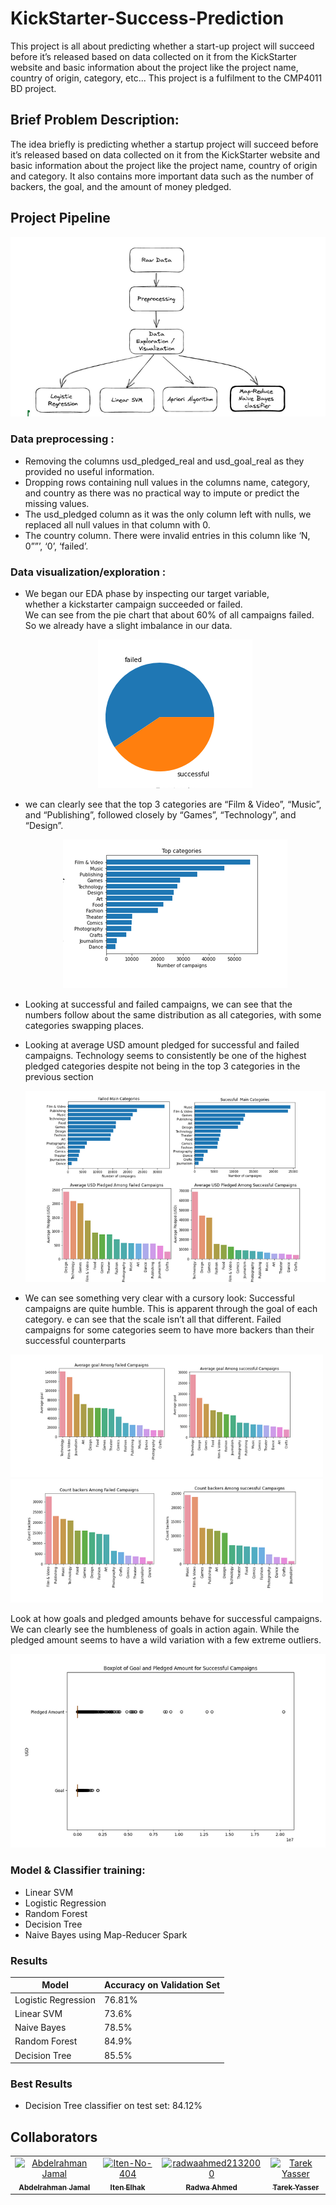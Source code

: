 # KickStarter-Success-Prediction
This project is all about predicting whether a start-up project will succeed before it’s released based on data collected on it from the KickStarter website and basic information about the project like the project name, country of origin, category, etc... This project is a fulfilment to the CMP4011 BD project.
##  Brief Problem Description:
The idea briefly is predicting whether a startup project will succeed before it’s released based on data collected on it from the KickStarter website and basic information about the project like the project name, country of origin and category. It also contains more important data such as the number of backers, the goal, and the amount of money pledged.
## Project Pipeline
  <p align="center">
      <img src="https://github.com/Iten-No-404/KickStarter-Success-Prediction/blob/main/images/pipeline.PNG"  class="center"></img>
 </p>
  
### Data preprocessing :
*  Removing the columns usd_pledged_real and usd_goal_real as they provided no useful information. 
*  Dropping rows containing null values in the columns name, category, and country as there was no practical way to impute or predict the missing values.
*   The usd_pledged column as it was the only column left with nulls, we replaced all null values in that column with 0. 
*   The country column. There were invalid entries in this column like ‘N, 0””’, ‘0’, ‘failed’. 
### Data visualization/exploration :
* <div> <p align ="left"> We began our EDA phase by inspecting our target variable,<br> whether a kickstarter campaign succeeded or failed.<br>
  We can see from the pie chart that about 60% of all campaigns failed.<br> So we already have a slight imbalance in our data.

  </p>
  <p align="center" >
      <img src="https://github.com/Iten-No-404/KickStarter-Success-Prediction/blob/main/images/piechart.PNG" ></img>
  </p>
  </div>
* we can clearly see that the top 3 categories are “Film & Video”, “Music”, and “Publishing”, followed closely by “Games”, “Technology”,  and “Design”.

   <p align="center">
      <img src="https://github.com/Iten-No-404/KickStarter-Success-Prediction/blob/main/images/topcategories.PNG"></img>
  </p>
 * Looking at successful and failed campaigns, we can see that the numbers follow about the same distribution as all categories, with some categories swapping places.
 * Looking at average USD amount pledged for successful and failed campaigns. Technology seems to consistently be one of the highest pledged categories despite not being in the top 3 categories in the previous section
   <p align="center">
      <img src="https://github.com/Iten-No-404/KickStarter-Success-Prediction/blob/main/images/usd%26categories.PNG"></img>
    </p>
 *  We can see something very clear with a cursory look: Successful campaigns are quite humble. This is apparent through the goal of each category. e can see that the scale isn’t all that different. Failed campaigns for some categories seem to have more backers than their successful counterparts
  <p float="left">
  <img src="https://github.com/Iten-No-404/KickStarter-Success-Prediction/blob/main/images/goal.PNG" width="500" />
  <img src="https://github.com/Iten-No-404/KickStarter-Success-Prediction/blob/main/images/backers.PNG" width="500" /> 
</p>
 Look at how goals and pledged amounts behave for successful campaigns. We can clearly see the humbleness of goals in action again. While the pledged amount seems to have a wild variation with a few extreme outliers.
<p align="center">
<img src="https://github.com/Iten-No-404/KickStarter-Success-Prediction/blob/main/images/boxplot.PNG">
</img>
</p>

### Model & Classifier training:
* Linear SVM
* Logistic Regression
* Random Forest
* Decision Tree 
* Naive Bayes using Map-Reducer Spark	
### Results 
| Model | Accuracy on Validation Set |
| --- | --- |
| Logistic Regression | 76.81% |
| Linear SVM | 73.6% |
| Naive Bayes | 78.5% |
| Random Forest | 84.9% |
| Decision Tree | 85.5% |
### Best Results 
* Decision Tree classifier on test set: 84.12%
## Collaborators
<!-- readme: collaborators -start -->
<table>
<tr>
    <td align="center">
        <a href="https://github.com/Hero2323">
            <img src="https://avatars.githubusercontent.com/u/58619697?v=4" width="100;" alt="Abdelrahman Jamal"/>
            <br />
            <sub><b>Abdelrahman Jamal</b></sub>
        </a>
    </td>
    <td align="center">
        <a href="https://github.com/Iten-No-404">
            <img src="https://avatars.githubusercontent.com/u/56697800?v=4" width="100;" alt="Iten-No-404"/>
            <br />
            <sub><b>Iten Elhak</b></sub>
        </a>
    </td>
    <td align="center">
        <a href="https://github.com/radwaahmed2132000">
            <img src="https://avatars.githubusercontent.com/u/56734728?v=4" width="100;" alt="radwaahmed2132000"/>
            <br />
            <sub><b>Radwa Ahmed</b></sub>
        </a>
    </td>
    <td align="center">
        <a href="https://github.com/KnockerPulsar">
            <img src="https://avatars.githubusercontent.com/u/12754772?v=4" width="100;" alt="Tarek Yasser"/>
            <br />
            <sub><b>Tarek Yasser</b></sub>
        </a>
    </td></tr>
</table>
<!-- readme: collaborators -end -->

